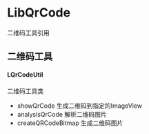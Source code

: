 # LibQrCode
 二维码工具引用

## 二维码工具

#### LQrCodeUtil
二维码工具类
* showQrCode 生成二维码到指定的ImageView
* analysisQrCode 解析二维码图片
* createQRCodeBitmap 生成二维码图片
